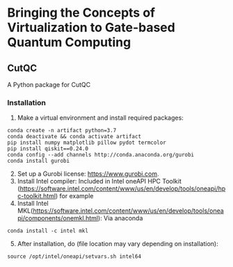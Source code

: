 # Bringing the Concepts of Virtualization to Gate-based Quantum Computing

## CutQC
A Python package for CutQC

### Installation
1. Make a virtual environment and install required packages:
```
conda create -n artifact python=3.7
conda deactivate && conda activate artifact
pip install numpy matplotlib pillow pydot termcolor
pip install qiskit==0.24.0
conda config --add channels http://conda.anaconda.org/gurobi
conda install gurobi
```
2. Set up a Gurobi license: https://www.gurobi.com.
3. Install Intel compiler:
Included in Intel oneAPI HPC Toolkit (https://software.intel.com/content/www/us/en/develop/tools/oneapi/hpc-toolkit.html) for example
4. Install Intel MKL(https://software.intel.com/content/www/us/en/develop/tools/oneapi/components/onemkl.html): 
Via anaconda
```
conda install -c intel mkl
```
5. After installation, do (file location may vary depending on installation):
```
source /opt/intel/oneapi/setvars.sh intel64 
```